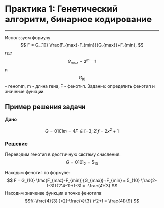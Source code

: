 # Практика 1: Генетический алгоритм, бинарное кодирование 
___
Используем формулу
$$
F = G_{10} \frac{F_{max}-F_{min}}{G_{max}}+F_{min}, 
$$
где$$G_{max}  = 2^m-1$$ и $$G_{10}$$ - генотип, m - длина гена, F - фенотип. Задание: определить фенотип и значение функции. 

## Пример решения задачи

#### Дано 
$$
G = {0101}
m = 4
F \in [-3; 2]
f = 2x^2+1
$$

### Решение
Переводим генотип в десятичную систему счисления: $$G = 0101_{2} = 5_{10}$$

Находим фенотип по формуле: 
$$
F = G_{10} \frac{F_{max}-F_{min}}{G_{max}}+F_{min} = 5_{10} \frac{2-(-3)}{2^4-1}+(-3) = -\frac{4}{3}  
$$
Находим значение функции в точке фенотипа:
$$f(-\frac{4}{3} )=2(-\frac{4}{3} )^2+1 = \frac{41}{9} $$

